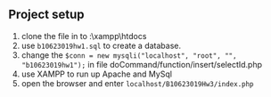 ## Project setup
1. clone the file in to :\xampp\htdocs
2. use `b10623019hw1.sql` to create a database.
3. change the ```$conn = new mysqli("localhost", "root", "", "b10623019hw1");``` in file doCommand/function/insert/selectId.php
4. use XAMPP to run up Apache and MySql
5. open the browser and enter `localhost/B10623019Hw3/index.php`